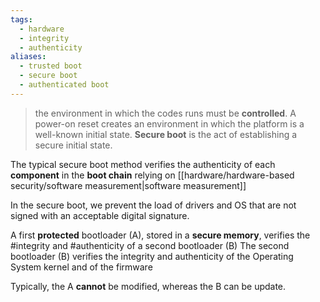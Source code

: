 ```yaml
---
tags:
  - hardware
  - integrity
  - authenticity
aliases:
  - trusted boot
  - secure boot
  - authenticated boot
---
```

> the environment in which the codes runs must be **controlled**. A power-on reset creates an environment in which the platform is a well-known initial state. **Secure boot** is the act of establishing a secure initial state.

The typical secure boot method verifies the authenticity of each **component** in the **boot chain** relying on [[hardware/hardware-based security/software measurement|software measurement]]

In the secure boot, we prevent the load of drivers and OS that are not signed with an acceptable digital signature.


A first **protected** bootloader (A), stored in a **secure memory**, verifies the #integrity and #authenticity of a second bootloader (B)
The second bootloader (B) verifies the integrity and authenticity of the Operating System kernel and of the firmware

Typically, the A **cannot** be modified, whereas the B can be update.





